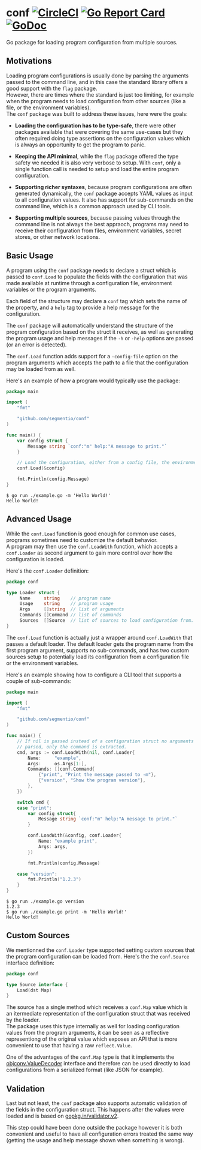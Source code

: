 # conf [![CircleCI](https://circleci.com/gh/segmentio/conf.svg?style=shield)](https://circleci.com/gh/segmentio/conf) [![Go Report Card](https://goreportcard.com/badge/github.com/segmentio/conf)](https://goreportcard.com/report/github.com/segmentio/conf) [![GoDoc](https://godoc.org/github.com/segmentio/conf?status.svg)](https://godoc.org/github.com/segmentio/conf)
Go package for loading program configuration from multiple sources.

Motivations
-----------

Loading program configurations is usually done by parsing the arguments passed
to the command line, and in this case the standard library offers a good support
with the `flag` package.  
However, there are times where the standard is just too limiting, for example
when the program needs to load configuration from other sources (like a file, or
the environment variables).  
The `conf` package was built to address these issues, here were the goals:

- **Loading the configuration has to be type-safe**, there were other packages
available that were covering the same use-cases but they often required doing
type assertions on the configuration values which is always an opportunity to
get the program to panic.

- **Keeping the API minimal**, while the `flag` package offered the type safety
we needed it is also very verbose to setup. With `conf`, only a single function
call is needed to setup and load the entire program configuration.

- **Supporting richer syntaxes**, because program configurations are often
generated dynamically, the `conf` package accepts YAML values as input to all
configuration values. It also has support for sub-commands on the command line,
which is a common approach used by CLI tools.

- **Supporting multiple sources**, because passing values through the command
line is not always the best appraoch, programs may need to receive their
configuration from files, environment variables, secret stores, or other network
locations.

Basic Usage
-----------

A program using the `conf` package needs to declare a struct which is passed to
`conf.Load` to populate the fields with the configuration that was made
available at runtime through a configuration file, environment variables or the
program arguments.

Each field of the structure may declare a `conf` tag which sets the name of the
property, and a `help` tag to provide a help message for the configuration.

The `conf` package will automatically understand the structure of the program
configuration based on the struct it receives, as well as generating the program
usage and help messages if the `-h` or `-help` options are passed (or an error
is detected).

The `conf.Load` function adds support for a `-config-file` option on the program
arguments which accepts the path to a file that the configuration may be loaded
from as well.

Here's an example of how a program would typically use the package:
```go
package main

import (
    "fmt"

    "github.com/segmentio/conf"
)

func main() {
    var config struct {
        Message string `conf:"m" help:"A message to print."`
    }

    // Load the configuration, either from a config file, the environment or the program arguments.
    conf.Load(&config)

    fmt.Println(config.Message)
}
```
```
$ go run ./example.go -m 'Hello World!'
Hello World!
```

Advanced Usage
--------------

While the `conf.Load` function is good enough for common use cases, programs
sometimes need to customize the default behavior.  
A program may then use the `conf.LoadWith` function, which accepts a
`conf.Loader` as second argument to gain more control over how the configuration
is loaded.

Here's the `conf.Loader` definition:
```go
package conf

type Loader struct {
     Name     string    // program name
     Usage    string    // program usage
     Args     []string  // list of arguments
     Commands []Command // list of commands
     Sources  []Source  // list of sources to load configuration from.
}
```

The `conf.Load` function is actually just a wrapper around `conf.LoadWith` that
passes a default loader. The default loader gets the program name from the first
program argument, supports no sub-commands, and has two custom sources setup to
potentially load its configuration from a configuration file or the environment
variables.

Here's an example showing how to configure a CLI tool that supports a couple of
sub-commands:
```go
package main

import (
    "fmt"

    "github.com/segmentio/conf"
)

func main() {
    // If nil is passed instead of a configuration struct no arguments are
    // parsed, only the command is extracted.
    cmd, args := conf.LoadWith(nil, conf.Loader{
        Name:     "example",
        Args:     os.Args[1:],
        Commands: []conf.Command{
			{"print", "Print the message passed to -m"},
            {"version", "Show the program version"},
        },
    })

    switch cmd {
    case "print":
        var config struct{
            Message string `conf:"m" help:"A message to print."`
        }

        conf.LoadWith(&config, conf.Loader{
            Name: "example print",
            Args: args,
        })

        fmt.Println(config.Message)

    case "version":
        fmt.Println("1.2.3")
    }
}
```
```
$ go run ./example.go version
1.2.3
$ go run ./example.go print -m 'Hello World!'
Hello World!
```

Custom Sources
--------------

We mentionned the `conf.Loader` type supported setting custom sources that the
program configuration can be loaded from. Here's the the `conf.Source` interface
definition:
```go
package conf

type Source interface {
    Load(dst Map)
}
```

The source has a single method which receives a `conf.Map` value which is an
itermediate representation of the configuration struct that was received by the
loader.  
The package uses this type internally as well for loading configuration values
from the program arguments, it can be seen as a reflective representiong of the
original value which exposes an API that is more convenient to use that having
a raw `reflect.Value`.

One of the advantages of the `conf.Map` type is that it implements the
[objconv.ValueDecoder](https://godoc.org/github.com/segmentio/objconv#ValueDecoder)
interface and therefore can be used directly to load configurations from a
serialized format (like JSON for example).

Validation
----------

Last but not least, the `conf` package also supports automatic validation of the
fields in the configuration struct. This happens after the values were loaded
and is based on [gopkg.in/validator.v2](https://godoc.org/gopkg.in/validator.v2).

This step could have been done outside the package however it is both convenient
and useful to have all configuration errors treated the same way (getting the
usage and help message shown when something is wrong).
